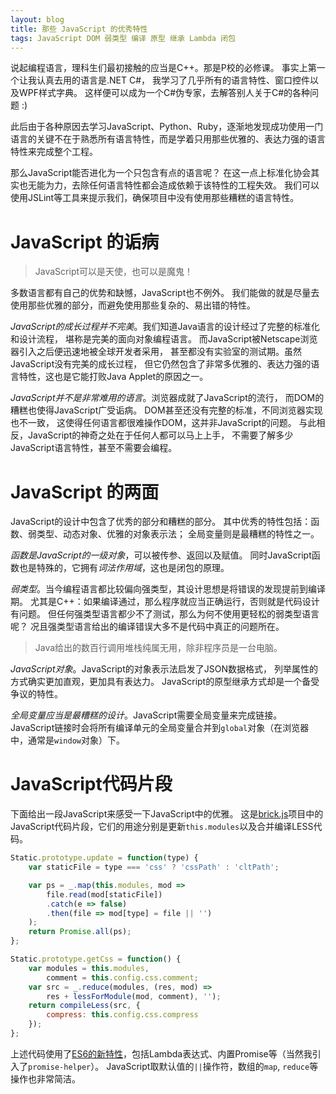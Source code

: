 ```yaml
---
layout: blog
title: 那些 JavaScript 的优秀特性
tags: JavaScript DOM 弱类型 编译 原型 继承 Lambda 闭包
---
```


说起编程语言，理科生们最初接触的应当是C++。那是P校的必修课。
事实上第一个让我认真去用的语言是.NET C#，
我学习了几乎所有的语言特性、窗口控件以及WPF样式字典。
这样便可以成为一个C#伪专家，去解答别人关于C#的各种问题 :)

此后由于各种原因去学习JavaScript、Python、Ruby，逐渐地发现成功使用一门语言的关键不在于熟悉所有语言特性，而是学着只用那些优雅的、表达力强的语言特性来完成整个工程。

那么JavaScript能否进化为一个只包含有点的语言呢？
在这一点上标准化协会其实也无能为力，去除任何语言特性都会造成依赖于该特性的工程失效。
我们可以使用JSLint等工具来提示我们，确保项目中没有使用那些糟糕的语言特性。

<!--more-->

# JavaScript 的诟病

> JavaScript可以是天使，也可以是魔鬼！

多数语言都有自己的优势和缺憾，JavaScript也不例外。
我们能做的就是尽量去使用那些优雅的部分，而避免使用那些复杂的、易出错的特性。

*JavaScript的成长过程并不完美*。我们知道Java语言的设计经过了完整的标准化和设计流程，
堪称是完美的面向对象编程语言。
而JavaScript被Netscape浏览器引入之后便迅速地被全球开发者采用，
甚至都没有实验室的测试期。虽然JavaScript没有完美的成长过程，
但它仍然包含了非常多优雅的、表达力强的语言特性，这也是它能打败Java Applet的原因之一。

*JavaScript并不是非常难用的语言*。浏览器成就了JavaScript的流行，
而DOM的糟糕也使得JavaScript广受诟病。
DOM甚至还没有完整的标准，不同浏览器实现也不一致，
这使得任何语言都很难操作DOM，这并非JavaScript的问题。
与此相反，JavaScript的神奇之处在于任何人都可以马上上手，
不需要了解多少JavaScript语言特性，甚至不需要会编程。

# JavaScript 的两面

JavaScript的设计中包含了优秀的部分和糟糕的部分。
其中优秀的特性包括：函数、弱类型、动态对象、优雅的对象表示法；
全局变量则是最糟糕的特性之一。

*函数是JavaScript的一级对象*，可以被传参、返回以及赋值。
同时JavaScript函数也是特殊的，它拥有*词法作用域*，这也是闭包的原理。

*弱类型*。当今编程语言都比较偏向强类型，其设计思想是将错误的发现提前到编译期。
尤其是C++：如果编译通过，那么程序就应当正确运行，否则就是代码设计有问题。
但任何强类型语言都少不了测试，那么为何不使用更轻松的弱类型语言呢？
况且强类型语言给出的编译错误大多不是代码中真正的问题所在。

> Java给出的数百行调用堆栈纯属无用，除非程序员是一台电脑。

*JavaScript对象*。JavaScript的对象表示法启发了JSON数据格式，
列举属性的方式确实更加直观，更加具有表达力。
JavaScript的原型继承方式却是一个备受争议的特性。

*全局变量应当是最糟糕的设计*。JavaScript需要全局变量来完成链接。JavaScript链接时会将所有编译单元的全局变量合并到`global`对象（在浏览器中，通常是`window`对象）下。

# JavaScript代码片段

下面给出一段JavaScript来感受一下JavaScript中的优雅。
这是[brick.js][brick]项目中的JavaScript代码片段，它们的用途分别是更新`this.modules`以及合并编译LESS代码。

```javascript
Static.prototype.update = function(type) {
    var staticFile = type === 'css' ? 'cssPath' : 'cltPath';

    var ps = _.map(this.modules, mod =>
        file.read(mod[staticFile])
        .catch(e => false)
        .then(file => mod[type] = file || '')
    );
    return Promise.all(ps);
};

Static.prototype.getCss = function() {
    var modules = this.modules,
        comment = this.config.css.comment;
    var src = _.reduce(modules, (res, mod) =>
        res + lessForModule(mod, comment), '');
    return compileLess(src, {
        compress: this.config.css.compress
    });
};
```

上述代码使用了[ES6的新特性][es6]，包括Lambda表达式、内置Promise等（当然我引入了`promise-helper`）。
JavaScript取默认值的`||`操作符，数组的`map`, `reduce`等操作也非常简洁。

[brick]: https://github.com/harttle/brick.js
[es6]: https://nodejs.org/en/docs/es6/
